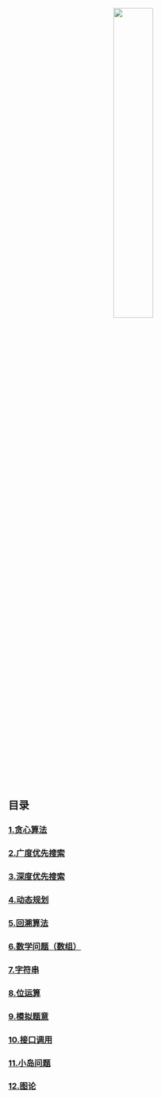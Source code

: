 <p align="center"><img width="40%" src="https://github.com/ZhaoYuanhaozz/Leetcode-Notebook/blob/main/Logo/leetcode.jpeg" /></p>



## 目录

### [1.贪心算法](https://github.com/ZhaoYuanhaozz/Leetcode-Notebook/tree/main/%E8%B4%AA%E5%BF%83%E7%AE%97%E6%B3%95)
### [2.广度优先搜索](https://github.com/ZhaoYuanhaozz/Leetcode-Notebook/tree/main/%E5%B9%BF%E5%BA%A6%E4%BC%98%E5%85%88%E6%90%9C%E7%B4%A2)
### [3.深度优先搜索](https://github.com/ZhaoYuanhaozz/Leetcode-Notebook/tree/main/%E6%B7%B1%E5%BA%A6%E4%BC%98%E5%85%88%E6%90%9C%E7%B4%A2)
### [4.动态规划](https://github.com/ZhaoYuanhaozz/Leetcode-Notebook/tree/main/%E5%8A%A8%E6%80%81%E8%A7%84%E5%88%92)
### [5.回溯算法](https://github.com/ZhaoYuanhaozz/Leetcode-Notebook/tree/main/%E5%9B%9E%E6%BA%AF%E7%AE%97%E6%B3%95)
### [6.数学问题（数组）](https://github.com/ZhaoYuanhaozz/Leetcode-Notebook/tree/main/%E6%95%B0%E5%AD%A6%E9%97%AE%E9%A2%98%EF%BC%88%E6%95%B0%E7%BB%84%EF%BC%89)
### [7.字符串](https://github.com/ZhaoYuanhaozz/Leetcode-Notebook/tree/main/%E5%AD%97%E7%AC%A6%E4%B8%B2)
### [8.位运算](https://github.com/ZhaoYuanhaozz/Leetcode-Notebook/tree/main/%E4%BD%8D%E8%BF%90%E7%AE%97)
### [9.模拟题意](https://github.com/ZhaoYuanhaozz/Leetcode-Notebook/tree/main/%E6%A8%A1%E6%8B%9F%E9%A2%98%E6%84%8F)
### [10.接口调用](https://github.com/ZhaoYuanhaozz/Leetcode-Notebook/tree/main/%E6%8E%A5%E5%8F%A3%E8%B0%83%E7%94%A8)
### [11.小岛问题](https://github.com/ZhaoYuanhaozz/Leetcode-Notebook/tree/main/%E5%B0%8F%E5%B2%9B%E9%97%AE%E9%A2%98)
### [12.图论](https://github.com/ZhaoYuanhaozz/Leetcode-Notebook/tree/main/%E5%9B%BE%E8%AE%BA)



